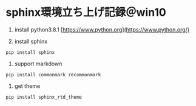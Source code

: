 sphinx環境立ち上げ記録＠win10
===

1. install python3.8.1
[https://www.python.org](https://www.python.org/)

1. install sphinx
```
pip install sphinx
```

1. support markdown
```
pip install commonmark recommonmark
```

1. get theme
```
pip install sphinx_rtd_theme
```
